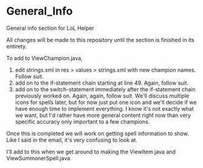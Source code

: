 General_Info
============

General info section for LoL Helper


All changes will be made to this repository until the section is finished in its entirety. 


To add to ViewChampion.java, 

1. edit strings.xml in res > values > strings.xml with new champion names. Follow suit.
2. add on to the if-statement chain starting at line 49. Again, follow suit.
3. add on to the switch-statement immediately after the if-statement chain previously worked on. Again, again, follow suit. We'll discuss multiple icons for spells later, but for now just put one icon and we'll decide if we have enough time to implement everything.
    I know it's not exactly what we want, but I'd rather have more general content right now than very specific accuracy only important to a few champions.

Once this is completed we will work on getting spell information to show. Like I said in the email, it's very confusing to look at. 


I'll add to this when we get around to making the ViewItem.java and ViewSummonerSpell.java
